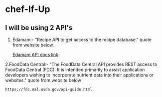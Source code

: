 # chef-If-Up

## I will be using 2 API's
1. Edamam:-  "Recipe API to get access to the recipe database." quote from website below.
	
	[Edamam API docs link](https://developer.edamam.com/edamam-docs-recipe-api)

2.FoodData Central:- "The FoodData Central API provides REST access to FoodData Central (FDC). It is intended primarily to assist application developers wishing to incorporate nutrient data into their applications or websites." quote from website below
	
 	https://fdc.nal.usda.gov/api-guide.html
